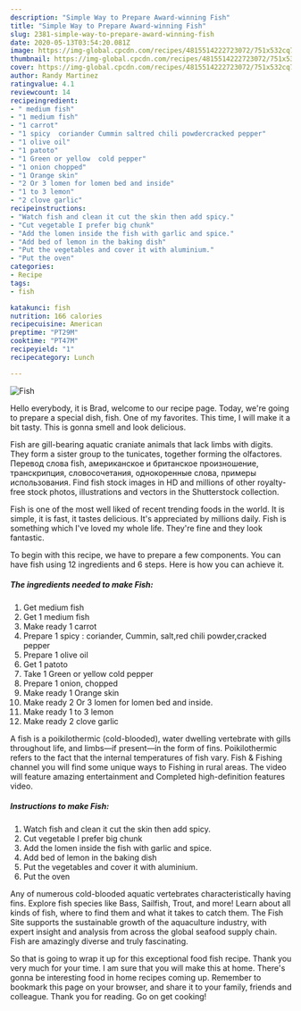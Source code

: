 ```yaml
---
description: "Simple Way to Prepare Award-winning Fish"
title: "Simple Way to Prepare Award-winning Fish"
slug: 2381-simple-way-to-prepare-award-winning-fish
date: 2020-05-13T03:54:20.081Z
image: https://img-global.cpcdn.com/recipes/4815514222723072/751x532cq70/fish-recipe-main-photo.jpg
thumbnail: https://img-global.cpcdn.com/recipes/4815514222723072/751x532cq70/fish-recipe-main-photo.jpg
cover: https://img-global.cpcdn.com/recipes/4815514222723072/751x532cq70/fish-recipe-main-photo.jpg
author: Randy Martinez
ratingvalue: 4.1
reviewcount: 14
recipeingredient:
- " medium fish"
- "1 medium fish"
- "1 carrot"
- "1 spicy  coriander Cummin saltred chili powdercracked pepper"
- "1 olive oil"
- "1 patoto"
- "1 Green or yellow  cold pepper"
- "1 onion chopped"
- "1 Orange skin"
- "2 Or 3 lomen for lomen bed and inside"
- "1 to 3 lemon"
- "2 clove garlic"
recipeinstructions:
- "Watch fish and clean it cut the skin then add spicy."
- "Cut vegetable I prefer big chunk"
- "Add the lomen inside the fish with garlic and spice."
- "Add bed of lemon in the baking dish"
- "Put the vegetables and cover it with aluminium."
- "Put the oven"
categories:
- Recipe
tags:
- fish

katakunci: fish 
nutrition: 166 calories
recipecuisine: American
preptime: "PT29M"
cooktime: "PT47M"
recipeyield: "1"
recipecategory: Lunch

---
```



![Fish](https://img-global.cpcdn.com/recipes/4815514222723072/751x532cq70/fish-recipe-main-photo.jpg)

Hello everybody, it is Brad, welcome to our recipe page. Today, we're going to prepare a special dish, fish. One of my favorites. This time, I will make it a bit tasty. This is gonna smell and look delicious.

Fish are gill-bearing aquatic craniate animals that lack limbs with digits. They form a sister group to the tunicates, together forming the olfactores. Перевод слова fish, американское и британское произношение, транскрипция, словосочетания, однокоренные слова, примеры использования. Find fish stock images in HD and millions of other royalty-free stock photos, illustrations and vectors in the Shutterstock collection.

Fish is one of the most well liked of recent trending foods in the world. It is simple, it is fast, it tastes delicious. It's appreciated by millions daily. Fish is something which I've loved my whole life. They're fine and they look fantastic.


To begin with this recipe, we have to prepare a few components. You can have fish using 12 ingredients and 6 steps. Here is how you can achieve it.

<!--inarticleads1-->

##### The ingredients needed to make Fish:

1. Get  medium fish
1. Get 1 medium fish
1. Make ready 1 carrot
1. Prepare 1 spicy : coriander, Cummin, salt,red chili powder,cracked pepper
1. Prepare 1 olive oil
1. Get 1 patoto
1. Take 1 Green or yellow  cold pepper
1. Prepare 1 onion, chopped
1. Make ready 1 Orange skin
1. Make ready 2 Or 3 lomen for lomen bed and inside.
1. Make ready 1 to 3 lemon
1. Make ready 2 clove garlic


A fish is a poikilothermic (cold-blooded), water dwelling vertebrate with gills throughout life, and limbs—if present—in the form of fins. Poikilothermic refers to the fact that the internal temperatures of fish vary. Fish &amp; Fishing channel you will find some unique ways to Fishing in rural areas. The video will feature amazing entertainment and Completed high-definition features video. 

<!--inarticleads2-->

##### Instructions to make Fish:

1. Watch fish and clean it cut the skin then add spicy.
1. Cut vegetable I prefer big chunk
1. Add the lomen inside the fish with garlic and spice.
1. Add bed of lemon in the baking dish
1. Put the vegetables and cover it with aluminium.
1. Put the oven


Any of numerous cold-blooded aquatic vertebrates characteristically having fins. Explore fish species like Bass, Sailfish, Trout, and more! Learn about all kinds of fish, where to find them and what it takes to catch them. The Fish Site supports the sustainable growth of the aquaculture industry, with expert insight and analysis from across the global seafood supply chain. Fish are amazingly diverse and truly fascinating. 

So that is going to wrap it up for this exceptional food fish recipe. Thank you very much for your time. I am sure that you will make this at home. There's gonna be interesting food in home recipes coming up. Remember to bookmark this page on your browser, and share it to your family, friends and colleague. Thank you for reading. Go on get cooking!
